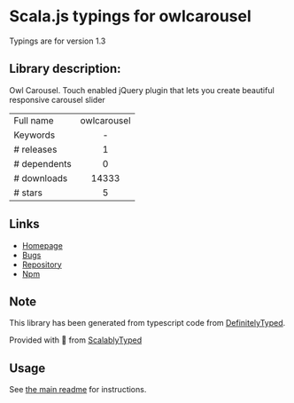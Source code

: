 
# Scala.js typings for owlcarousel

Typings are for version 1.3

## Library description:
Owl Carousel. Touch enabled jQuery plugin that lets you create beautiful responsive carousel slider

|                    |                 |
| ------------------ | :-------------: |
| Full name          | owlcarousel |
| Keywords           | - |
| # releases         | 1 |
| # dependents       | 0 |
| # downloads        | 14333 |
| # stars            | 5 |

## Links
- [Homepage](https://github.com/OwlFonk/OwlCarousel)
- [Bugs](https://github.com/OwlFonk/OwlCarousel/issues)
- [Repository](https://github.com/OwlFonk/OwlCarousel)
- [Npm](https://www.npmjs.com/package/owlcarousel)
    


## Note
This library has been generated from typescript code from [DefinitelyTyped](https://definitelytyped.org).

Provided with :purple_heart: from [ScalablyTyped](https://github.com/oyvindberg/ScalablyTyped)

## Usage
See [the main readme](../../readme.md) for instructions.


